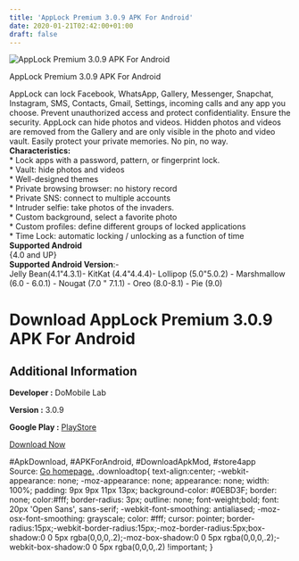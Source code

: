 ```yaml
---
title: 'AppLock Premium 3.0.9 APK For Android'
date: 2020-01-21T02:42:00+01:00
draft: false
---
```


![AppLock Premium 3.0.9 APK For Android](https://i2.wp.com/apkhome.net/wp-content/uploads/2020/01/AppLock-Premium-3.0.9.png "AppLock Premium 3.0.9 APK For Android")

  

AppLock Premium 3.0.9 APK For Android

AppLock can lock Facebook, WhatsApp, Gallery, Messenger, Snapchat, Instagram, SMS, Contacts, Gmail, Settings, incoming calls and any app you choose. Prevent unauthorized access and protect confidentiality. Ensure the security. AppLock can hide photos and videos. Hidden photos and videos are removed from the Gallery and are only visible in the photo and video vault. Easily protect your private memories. No pin, no way.  
**Characteristics:**  
\* Lock apps with a password, pattern, or fingerprint lock.  
\* Vault: hide photos and videos  
\* Well-designed themes  
\* Private browsing browser: no history record  
\* Private SNS: connect to multiple accounts  
\* Intruder selfie: take photos of the invaders.  
\* Custom background, select a favorite photo  
\* Custom profiles: define different groups of locked applications  
\* Time Lock: automatic locking / unlocking as a function of time  
**Supported Android**  
{4.0 and UP}  
**Supported Android Version**:-  
Jelly Bean(4.1"4.3.1)- KitKat (4.4"4.4.4)- Lollipop (5.0"5.0.2) - Marshmallow (6.0 - 6.0.1) - Nougat (7.0 " 7.1.1) - Oreo (8.0-8.1) - Pie (9.0)

Download AppLock Premium 3.0.9 APK For Android
==============================================

Additional Information
----------------------

**Developer :** DoMobile Lab

**Version :** 3.0.9

**Google Play :** [PlayStore](https://play.google.com/store/apps/details?id=com.domobile.applockwatcher)

  

[Download Now](https://store4app.co/post/applock-premium-3-0-9-apk-for-android_1579547697)

  
#ApkDownload, #APKForAndroid, #DownloadApkMod, #store4app  
Source: [Go homepage.](https://store4app.co/post/applock-premium-3-0-9-apk-for-android_1579547697) .downloadtop{ text-align:center; -webkit-appearance: none; -moz-appearance: none; appearance: none; width: 100%; padding: 9px 9px 11px 13px; background-color: #0EBD3F; border: none; color:#fff; border-radius: 3px; outline: none; font-weight;bold; font: 20px 'Open Sans', sans-serif; -webkit-font-smoothing: antialiased; -moz-osx-font-smoothing: grayscale; color: #fff; cursor: pointer; border-radius:15px;-webkit-border-radius:15px;-moz-border-radius:5px;box-shadow:0 0 5px rgba(0,0,0,.2);-moz-box-shadow:0 0 5px rgba(0,0,0,.2);-webkit-box-shadow:0 0 5px rgba(0,0,0,.2) !important; }